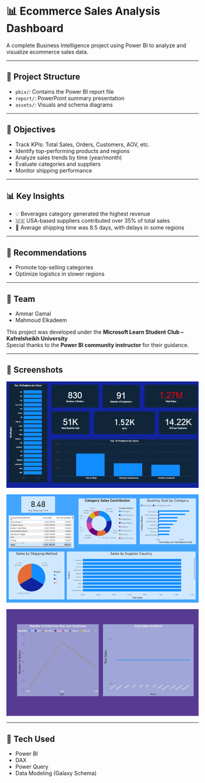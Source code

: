 # 📊 Ecommerce Sales Analysis Dashboard

A complete Business Intelligence project using Power BI to analyze and visualize ecommerce sales data.

---

## 📁 Project Structure

- `pbix/`: Contains the Power BI report file
- `report/`: PowerPoint summary presentation
- `assets/`: Visuals and schema diagrams

---

## 🎯 Objectives

- Track KPIs: Total Sales, Orders, Customers, AOV, etc.
- Identify top-performing products and regions
- Analyze sales trends by time (year/month)
- Evaluate categories and suppliers
- Monitor shipping performance

---

## 📊 Key Insights

- 💡 Beverages category generated the highest revenue
- 🇺🇸 USA-based suppliers contributed over 35% of total sales
- 🚚 Average shipping time was 8.5 days, with delays in some regions

---

## 🧠 Recommendations

- Promote top-selling categories
- Optimize logistics in slower regions

---

## 🙌 Team

- Ammar Gamal  
- Mahmoud Elkadeem

This project was developed under the **Microsoft Learn Student Club – Kafrelsheikh University**  
Special thanks to the **Power BI community instructor** for their guidance.

---

## 📸 Screenshots

![Dashboard Preview](https://github.com/ammargamal2005/ecommerce-powerbi-dashboard/blob/main/Screenshot%202025-05-16%20061818.png)

![Dashboard Preview](https://github.com/ammargamal2005/ecommerce-powerbi-dashboard/blob/main/Screenshot%202025-05-16%20061828.png)

![Dashboard Preview](https://github.com/ammargamal2005/ecommerce-powerbi-dashboard/blob/main/Screenshot%202025-05-16%20061837.png)

---

## 🧪 Tech Used

- Power BI  
- DAX  
- Power Query  
- Data Modeling (Galaxy Schema)
